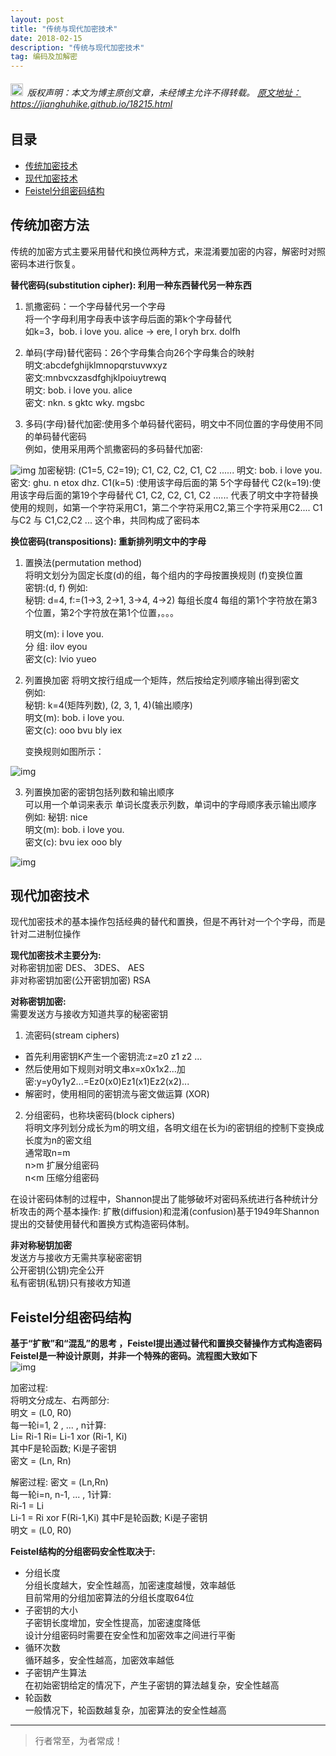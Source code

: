 ```yaml
---
layout: post
title: "传统与现代加密技术"
date: 2018-02-15 
description: "传统与现代加密技术"
tag: 编码及加解密
---
```



<h6>
  <img src="https://robotkang-1257995526.cos.ap-chengdu.myqcloud.com/icon/copyright.png" alt="copyright" style="display:inline;margin-bottom: -5px;" width="20" height="20"> 版权声明：本文为博主原创文章，未经博主允许不得转载。

  <a target="_blank" href="https://jianghuhike.github.io/18215.html">
  原文地址：https://jianghuhike.github.io/18215.html 
  </a>
</h6>



## 目录
* [传统加密技术](#content0)
* [现代加密技术](#content1)
* [Feistel分组密码结构](#content2)



## <a id="content0"></a> 传统加密方法
传统的加密方式主要采用替代和换位两种方式，来混淆要加密的内容，解密时对照密码本进行恢复。

**替代密码(substitution cipher): 利用一种东西替代另一种东西**

1. 凯撒密码：一个字母替代另一个字母   
    将一个字母利用字母表中该字母后面的第k个字母替代  
    如k=3，bob. i love you. alice → ere, l oryh brx. dolfh   


2. 单码(字母)替代密码：26个字母集合向26个字母集合的映射         
    明文:abcdefghijklmnopqrstuvwxyz   
    密文:mnbvcxzasdfghjklpoiuytrewq   
    明文: bob. i love you. alice     
    密文: nkn. s gktc wky. mgsbc     


3. 多码(字母)替代加密:使用多个单码替代密码，明文中不同位置的字母使用不同的单码替代密码   
    例如，使用采用两个凯撒密码的多码替代加密:   
<img src="/images/encrypted/des1.png" alt="img">
    加密秘钥: (C1=5, C2=19); C1, C2, C2, C1, C2 ......    
    明文: bob. i love you.   
    密文: ghu. n etox dhz.   
    C1(k=5) :使用该字母后面的第 5个字母替代   
    C2(k=19):使用该字母后面的第19个字母替代   
    C1, C2, C2, C1, C2 ...... 代表了明文中字符替换使用的规则，如第一个字符采用C1，第二个字符采用C2,第三个字符采用C2....   
    C1与C2 与 C1,C2,C2 ... 这个串，共同构成了密码本   


**换位密码(transpositions): 重新排列明文中的字母**   

1. 置换法(permutation method)   
    将明文划分为固定长度(d)的组，每个组内的字母按置换规则 (f)变换位置   
    密钥:(d, f) 例如:   
    秘钥: d=4, f:=(1→3, 2→1, 3→4, 4→2) 每组长度4 每组的第1个字符放在第3个位置，第2个字符放在第1个位置，。。。   

    明文(m): i love you.  
    分   组: ilov eyou       
    密文(c): lvio yueo   


2. 列置换加密
    将明文按行组成一个矩阵，然后按给定列顺序输出得到密文      
    例如:   
    秘钥: k=4(矩阵列数), (2, 3, 1, 4)(输出顺序)   
    明文(m): bob. i love you.      
    密文(c): ooo bvu bly iex  

    变换规则如图所示：    
<img src="/images/encrypted/des2.png" alt="img">


3. 列置换加密的密钥包括列数和输出顺序   
  可以用一个单词来表示 单词长度表示列数，单词中的字母顺序表示输出顺序   
  例如: 秘钥: nice   
  明文(m): bob. i love you.   
  密文(c): bvu iex ooo bly  
  <img src="/images/encrypted/des3.png" alt="img">



## <a id="content1"></a> 现代加密技术

现代加密技术的基本操作包括经典的替代和置换，但是不再针对一个个字母，而是针对二进制位操作  


**现代加密技术主要分为:**  
对称密钥加密  DES、 3DES、 AES   
非对称密钥加密(公开密钥加密)  RSA   


**对称密钥加密:**  
需要发送方与接收方知道共享的秘密密钥   
1. 流密码(stream ciphers)  
- 首先利用密钥K产生一个密钥流:z=z0 z1 z2 ... 
- 然后使用如下规则对明文串x=x0x1x2...加密:y=y0y1y2...=Ez0(x0)Ez1(x1)Ez2(x2)...
- 解密时，使用相同的密钥流与密文做运算 (XOR)  


2. 分组密码，也称块密码(block ciphers)  
将明文序列划分成长为m的明文组，各明文组在长为i的密钥组的控制下变换成长度为n的密文组  
通常取n=m  
n>m 扩展分组密码   
n<m 压缩分组密码  
  
在设计密码体制的过程中，Shannon提出了能够破坏对密码系统进行各种统计分析攻击的两个基本操作: 扩散(diffusion)和混淆(confusion)基于1949年Shannon提出的交替使用替代和置换方式构造密码体制。 

**非对称秘钥加密**  
发送方与接收方无需共享秘密密钥  
公开密钥(公钥)完全公开  
私有密钥(私钥)只有接收方知道  
 

## <a id="content2"></a> Feistel分组密码结构

**基于“扩散”和“混乱”的思考 ，Feistel提出通过替代和置换交替操作方式构造密码Feistel是一种设计原则，并非一个特殊的密码。流程图大致如下**   
<img src="/images/encrypted/des4.png" alt="img">

加密过程:  
将明文分成左、右两部分:  
明文 = (L0, R0)  
每一轮i=1, 2 , ... , n计算:  
Li= Ri-1
Ri= Li-1 xor (Ri-1, Ki)  
其中F是轮函数;  Ki是子密钥  
密文 = (Ln, Rn)   

解密过程:
密文 = (Ln,Rn)  
每一轮i=n, n-1, ... , 1计算:  
Ri-1 = Li  
Li-1 = Ri xor F(Ri-1,Ki)
其中F是轮函数; Ki是子密钥  
明文 = (L0, R0)  


**Feistel结构的分组密码安全性取决于:**     
- 分组长度   
分组长度越大，安全性越高，加密速度越慢，效率越低   
目前常用的分组加密算法的分组长度取64位    
- 子密钥的大小  
子密钥长度增加，安全性提高，加密速度降低    
设计分组密码时需要在安全性和加密效率之间进行平衡    
- 循环次数  
循环越多，安全性越高，加密效率越低  
- 子密钥产生算法    
在初始密钥给定的情况下，产生子密钥的算法越复杂，安全性越高  
- 轮函数  
一般情况下，轮函数越复杂，加密算法的安全性越高  


----------
>  行者常至，为者常成！


